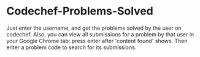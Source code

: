 # Codechef-Problems-Solved
Just enter the username, and get the problems solved by the user on codechef. 
Also, you can view all submissions for a problem by that user in your Google Chrome tab: press enter after 'content found' shows. Then enter a problem code to search for its submissions.
